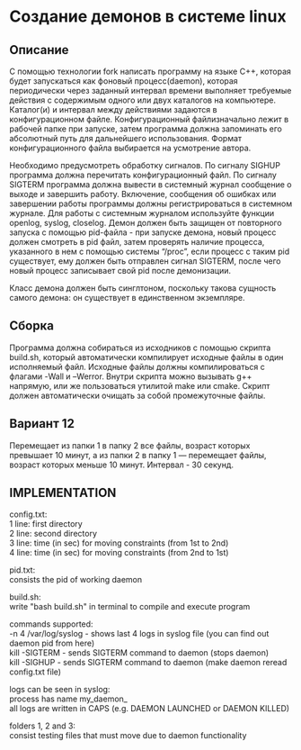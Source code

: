 # Создание демонов в системе linux
## Описание
С помощью технологии fork написать программу на языке С++, которая будет запускаться
как фоновый процесс(daemon), которая периодически через заданный интервал времени выполняет требуемые действия с 
содержимым одного или двух каталогов на компьютере. Каталог(и) и интервал между действиями задаются в конфигурационном 
файле. Конфигурационный файлизначально лежит в рабочей папке при запуске, затем программа должна запоминать его 
абсолютный путь для дальнейшего использования. Формат конфигурационного файла выбирается на усмотрение автора.

Необходимо предусмотреть обработку сигналов. По сигналу SIGHUP программа должна перечитать конфигурационный файл. По 
сигналу SIGTERM программа должна вывести в системный журнал сообщение о выходе и завершить работу. Включение, сообщения 
об ошибках или завершении работы программы должны регистрироваться в системном журнале. Для работы с системным журналом 
используйте функции openlog, syslog, closelog. Демон должен быть защищен от повторного запуска с помощью pid-файла - 
при запуске демона, новый процесс должен смотреть в pid файл, затем проверять наличие процесса, указанного в нем с 
помощью системы “/proc”, если процесс с таким pid существует, ему должен быть отправлен сигнал SIGTERM, после чего 
новый процесс записывает свой pid после демонизации. 

Класс демона должен быть синглтоном, поскольку такова сущность самого демона: он существует в единственном экземпляре.

## Сборка 
Программа должна собираться из исходников с помощью скрипта build.sh, который автоматически компилирует исходные файлы 
в один исполняемый файл. Исходные файлы должны компилироваться с флагами -Wall и –Werror. Внутри скрипта можно вызывать 
g++ напрямую, или же пользоваться утилитой make или cmake. Скрипт должен автоматически очищать за собой промежуточные 
файлы.

## Вариант 12
Перемещает из папки 1 в папку 2 все файлы, возраст которых превышает 10 минут, а из папки 2 в папку 1 — перемещает файлы, 
возраст которых меньше 10 минут. Интервал - 30 секунд.

## IMPLEMENTATION

config.txt:  
1 line: first directory  
2 line: second directory  
3 line: time (in sec) for moving constraints (from 1st to 2nd)  
4 line: time (in sec) for moving constraints (from 2nd to 1st)  

pid.txt:  
consists the pid of working daemon  

build.sh:  
write "bash build.sh" in terminal to compile and execute program  

commands supported:  
-n 4 /var/log/syslog - shows last 4 logs in syslog file (you can find out daemon pid from here)  
kill -SIGTERM <pid> - sends SIGTERM command to daemon (stops daemon)  
kill -SIGHUP <pid> - sends SIGTERM command to daemon (make daemon reread config.txt file)  

logs can be seen in syslog:  
process has name my_daemon_<pid>  
all logs are written in CAPS (e.g. DAEMON LAUNCHED or DAEMON KILLED)  

folders 1, 2 and 3:  
consist testing files that must move due to daemon functionality
